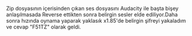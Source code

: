 Zip dosyasının içerisinden çıkan ses dosyasını Audacity ile başta bişey anlaşılmasada Reverse ettikten sonra belirgin sesler elde ediliyor.Daha sonra hızında oynama yaparak yaklasık x1.85'de belirgin şifreyi yakaladım ve cevap "F51TZ" olarak geldi.
